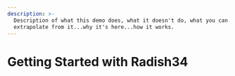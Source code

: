 ```yaml
---
description: >-
  Description of what this demo does, what it doesn't do, what you can
  extrapolate from it...why it's here...how it works.
---
```


# Getting Started with Radish34

